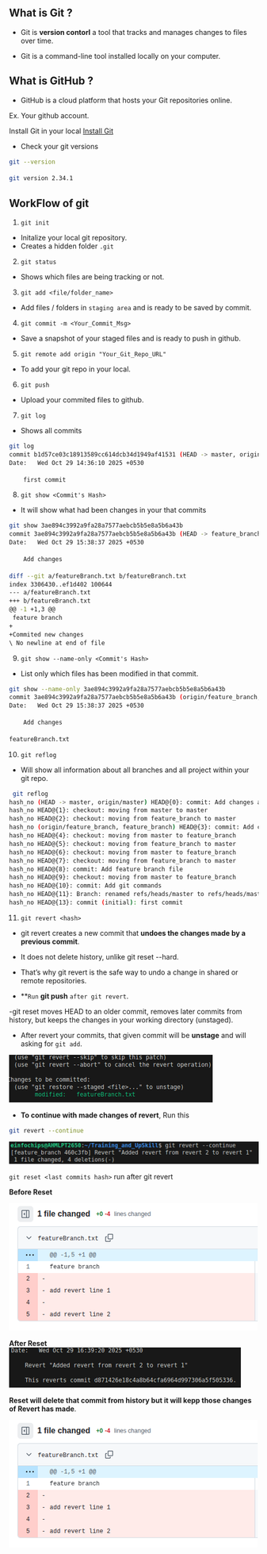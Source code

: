 What is Git ?
---
- Git is **version contorl** a tool that tracks and manages changes to files over time.

- Git is a command-line tool installed locally on your computer.

What is GitHub ?
---

- GitHub is a cloud platform that hosts your Git repositories online.

Ex. Your github account.

Install Git in your local
[Install Git](https://git-scm.com/install/linux)

- Check your git versions

```bash
git --version

git version 2.34.1
```

WorkFlow of git
---

1. `git init`

- Initalize your local git repository.
- Creates a hidden folder `.git`

2. `git status`

- Shows which files are being tracking or not.

3. `git add <file/folder_name>`

- Add files / folders in `staging area` and is ready to be saved by commit.

4. `git commit -m <Your_Commit_Msg>`

- Save a snapshot of your staged files and is ready to push in github.

5. `git remote add origin "Your_Git_Repo_URL"`

- To add your git repo in your local.

6. `git push`

- Upload your commited files to github.


7. `git log`

- Shows all commits

```bash
git log
commit b1d57ce03c18913589cc614dcb34d1949af41531 (HEAD -> master, origin/master)
Date:   Wed Oct 29 14:36:10 2025 +0530

    first commit
```

8. `git show <Commit's Hash>`

- It will show what had been changes in your that commits

```bash
git show 3ae894c3992a9fa28a7577aebcb5b5e8a5b6a43b
commit 3ae894c3992a9fa28a7577aebcb5b5e8a5b6a43b (HEAD -> feature_branch, origin/feature_branch)
Date:   Wed Oct 29 15:38:37 2025 +0530

    Add changes

diff --git a/featureBranch.txt b/featureBranch.txt
index 3306430..ef1d402 100644
--- a/featureBranch.txt
+++ b/featureBranch.txt
@@ -1 +1,3 @@
 feature branch
+
+Commited new changes
\ No newline at end of file
```

9. `git show --name-only <Commit's Hash>`

- List only which files has been modified in that commit.

```bash
git show --name-only 3ae894c3992a9fa28a7577aebcb5b5e8a5b6a43b
commit 3ae894c3992a9fa28a7577aebcb5b5e8a5b6a43b (origin/feature_branch, feature_branch)
Date:   Wed Oct 29 15:38:37 2025 +0530

    Add changes

featureBranch.txt
```

10. `git reflog`

- Will show all information about all branches and all project within your git repo.

```bash
 git reflog
hash_no (HEAD -> master, origin/master) HEAD@{0}: commit: Add changes and show hash
hash_no HEAD@{1}: checkout: moving from master to master
hash_no HEAD@{2}: checkout: moving from feature_branch to master
hash_no (origin/feature_branch, feature_branch) HEAD@{3}: commit: Add changes
hash_no HEAD@{4}: checkout: moving from master to feature_branch
hash_no HEAD@{5}: checkout: moving from feature_branch to master
hash_no HEAD@{6}: checkout: moving from master to feature_branch
hash_no HEAD@{7}: checkout: moving from feature_branch to master
hash_no HEAD@{8}: commit: Add feature branch file
hash_no HEAD@{9}: checkout: moving from master to feature_branch
hash_no HEAD@{10}: commit: Add git commands
hash_no HEAD@{11}: Branch: renamed refs/heads/master to refs/heads/master
hash_no HEAD@{13}: commit (initial): first commit
```

11. `git revert <hash>`

- git revert creates a new commit that **undoes the changes made by a previous commit**.
- It does not delete history, unlike git reset --hard.
- That’s why git revert is the safe way to undo a change in shared or remote repositories.

- **`Run` **git push** `after git revert`.

-git reset <commit-hash> moves HEAD to an older commit, removes later commits from history, but keeps the changes in your working directory (unstaged).

- After revert your commits, that given commit will be **unstage** and will asking for `git add`.

![alt text](revert.png)

- **To continue with made changes of revert**, Run this

```bash
git revert --continue
```

![alt text](rcontinue.png)


`git reset <last commits hash>` run after git revert

**Before Reset**

![alt text](breset.png)

**After Reset**
![alt text](areset.png)

**Reset will delete that commit from history but it will kepp those changes of Revert has made**.

![alt text](breset.png)
